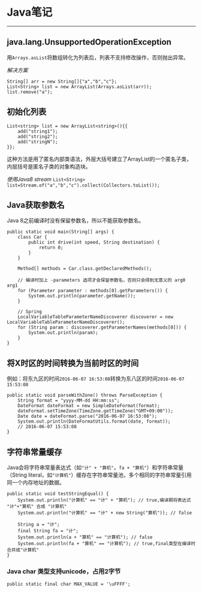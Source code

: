 # Java笔记

---


## java.lang.UnsupportedOperationException
用`Arrays.asList`将数组转化为列表后，列表不支持修改操作，否则抛出异常。

*解决方案*
```
String[] arr = new String[]{"a","b","c"};  
List<String> list = new ArrayList(Arrays.asList(arr));
list.remove("a");
```


## 初始化列表
```
List<string> list = new ArrayList<string>(){{  
    add("string1");
    add("string2");
    add("stringN");
}}; 
```
这种方法是用了匿名内部类语法，外层大括号建立了ArrayList的一个匿名子类，内层括号是匿名子类的对象构造块。

*使用Java8 stream*
`List<String> list=Stream.of("a","b","c").collect(Collectors.toList());`


## Java获取参数名

Java 8之前编译时没有保留参数名，所以不能获取参数名。
```
public static void main(String[] args) {
	class Car {
		public int drive(int speed, String destination) {
			return 0;
		}
	}

	Method[] methods = Car.class.getDeclaredMethods();

	// 编译时加上 -parameters 选项才会保留参数名，否则只会得到无意义的 arg0 arg1
	for (Parameter parameter : methods[0].getParameters()) {
		System.out.println(parameter.getName());
	}

	// Spring
	LocalVariableTableParameterNameDiscoverer discoverer = new LocalVariableTableParameterNameDiscoverer();
	for (String param : discoverer.getParameterNames(methods[0])) {
		System.out.println(param);
	}
}
```


## 将X时区的时间转换为当前时区的时间

例如：将东九区的时间`2016-06-07 16:53:08`转换为东八区的时间`2016-06-07 15:53:08`
```
public static void parseWithZone() throws ParseException {
	String format = "yyyy-MM-dd HH:mm:ss";
	DateFormat dateFormat = new SimpleDateFormat(format);
	dateFormat.setTimeZone(TimeZone.getTimeZone("GMT+09:00"));
	Date date = dateFormat.parse("2016-06-07 16:53:08");
	System.out.println(DateFormatUtils.format(date, format));
	// 2016-06-07 15:53:08
}
```


## 字符串常量缓存

Java会将字符串常量表达式（如`"计" + "算机"`，`fa + "算机"`）和字符串常量（String literal，如`"计算机"`）缓存在字符串常量池，多个相同的字符串常量引用同一个内存地址的数据。
```
public static void testStringEqual() {
	System.out.println("计算机" == "计" + "算机"); // true,编译期将表达式 "计"+"算机" 合成 "计算机"
	System.out.println("计算机" == "计" + new String("算机")); // false

	String a = "计";
	final String fa = "计";
	System.out.println(a + "算机" == "计算机"); // false
	System.out.println(fa + "算机" == "计算机"); // true,final类型在编译时合并成"计算机"
}
```

### Java char 类型支持unicode，占用2字节

```
public static final char MAX_VALUE = '\uFFFF';
```
